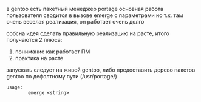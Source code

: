 в gentoo есть пакетный менеджер portage
основная работа пользователя сводится в вызове emerge с параметрами
но т.к. там очень веселая реализация, он работает очень долго

собсна идея сделать правильную реализацию на расте, итого получаются 2 плюса:
1) понимание как работает ПМ
2) практика на расте

запускать следует на живой gentoo, либо предоставить дерево пакетов gentoo по дефолтному пути (/usr/portage/) 

```
usage:
        emerge <string>
```